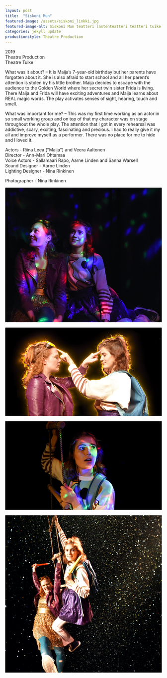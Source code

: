 ```yaml
---
layout: post
title:  "Siskoni Mun"
featured-image: /assets/siskoni_linkki.jpg
featured-image-alt: Siskoni Mun teatteri lastenteatteri teatteri tuike
categories: jekyll update
productionstyle: Theatre Production
---
```

  2019  
  Theatre Production   
  Theatre Tuike  

  What was it about? – It is Maija’s 7-year-old birthday but her parents have forgotten about it. She is also afraid to start school and all her parent’s attention is stolen by his little brother. Maija decides to escape with the audience to the Golden World where her secret twin sister Frida is living. There Maija and Frida will have exciting adventures and Maija learns about REAL magic words. The play activates senses of sight, hearing, touch and smell.  

  What was important for me? – This was my first time working as an actor in so small working group and on top of that my character was on stage throughout the whole play. The attention that I got in every rehearsal was addictive, scary, exciting, fascinating and precious. I had to really give it my all and improve myself as a performer. There was no place for me to hide and I loved it.  

  Actors - Riina Leea ("Maija") and Veera Aaltonen  
  Director - Ann-Mari Ohtamaa  
  Voice Actors - Sallamaari Rapo, Aarne Linden and Sanna Warsell  
  Sound Designer - Aarne Linden  
  Lighting Designer - Nina Rinkinen  

  Photographer - Nina Rinkinen

![alt text](/assets/projects/siskoni1.jpg)

![alt text](/assets/projects/siskoni2.jpg)

![alt text](/assets/projects/siskoni3.jpg)

![alt text](/assets/projects/siskoni4.jpg)

